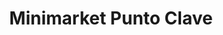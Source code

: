 ---
title: "Minimarket Punto Clave"
url: /antofagasta/minimarket-punto-clave/
shop: Lebensmittel
---